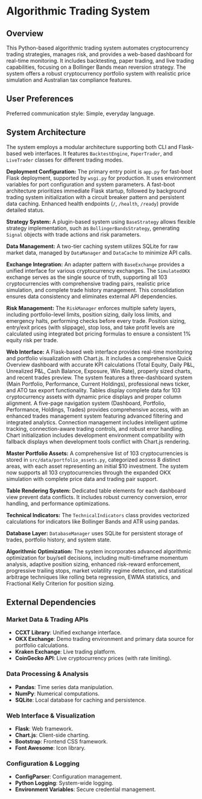 # Algorithmic Trading System

## Overview
This Python-based algorithmic trading system automates cryptocurrency trading strategies, manages risk, and provides a web-based dashboard for real-time monitoring. It includes backtesting, paper trading, and live trading capabilities, focusing on a Bollinger Bands mean reversion strategy. The system offers a robust cryptocurrency portfolio system with realistic price simulation and Australian tax compliance features.

## User Preferences
Preferred communication style: Simple, everyday language.

## System Architecture
The system employs a modular architecture supporting both CLI and Flask-based web interfaces. It features `BacktestEngine`, `PaperTrader`, and `LiveTrader` classes for different trading modes.

**Deployment Configuration:**
The primary entry point is `app.py` for fast-boot Flask deployment, supported by `wsgi.py` for production. It uses environment variables for port configuration and system parameters. A fast-boot architecture prioritizes immediate Flask startup, followed by background trading system initialization with a circuit breaker pattern and persistent data caching. Enhanced health endpoints (`/`, `/health`, `/ready`) provide detailed status.

**Strategy System:**
A plugin-based system using `BaseStrategy` allows flexible strategy implementation, such as `BollingerBandsStrategy`, generating `Signal` objects with trade actions and risk parameters.

**Data Management:**
A two-tier caching system utilizes SQLite for raw market data, managed by `DataManager` and `DataCache` to minimize API calls.

**Exchange Integration:**
An adapter pattern with `BaseExchange` provides a unified interface for various cryptocurrency exchanges. The `SimulatedOKX` exchange serves as the single source of truth, supporting all 103 cryptocurrencies with comprehensive trading pairs, realistic price simulation, and complete trade history management. This consolidation ensures data consistency and eliminates external API dependencies.

**Risk Management:**
The `RiskManager` enforces multiple safety layers, including portfolio-level limits, position sizing, daily loss limits, and emergency halts, performing checks before every trade. Position sizing, entry/exit prices (with slippage), stop loss, and take profit levels are calculated using integrated bot pricing formulas to ensure a consistent 1% equity risk per trade.

**Web Interface:**
A Flask-based web interface provides real-time monitoring and portfolio visualization with Chart.js. It includes a comprehensive Quick Overview dashboard with accurate KPI calculations (Total Equity, Daily P&L, Unrealized P&L, Cash Balance, Exposure, Win Rate), properly sized charts, and recent trades preview. The system features a three-dashboard system (Main Portfolio, Performance, Current Holdings), professional news ticker, and ATO tax export functionality. Tables display complete data for 103 cryptocurrency assets with dynamic price displays and proper column alignment. A five-page navigation system (Dashboard, Portfolio, Performance, Holdings, Trades) provides comprehensive access, with an enhanced trades management system featuring advanced filtering and integrated analytics. Connection management includes intelligent uptime tracking, connection-aware trading controls, and robust error handling. Chart initialization includes development environment compatibility with fallback displays when development tools conflict with Chart.js rendering.

**Master Portfolio Assets:**
A comprehensive list of 103 cryptocurrencies is stored in `src/data/portfolio_assets.py`, categorized across 8 distinct areas, with each asset representing an initial $10 investment. The system now supports all 103 cryptocurrencies through the expanded OKX simulation with complete price data and trading pair support.

**Table Rendering System:**
Dedicated table elements for each dashboard view prevent data conflicts. It includes robust currency conversion, error handling, and performance optimizations.

**Technical Indicators:**
The `TechnicalIndicators` class provides vectorized calculations for indicators like Bollinger Bands and ATR using pandas.

**Database Layer:**
`DatabaseManager` uses SQLite for persistent storage of trades, portfolio history, and system state.

**Algorithmic Optimization:**
The system incorporates advanced algorithmic optimization for buy/sell decisions, including multi-timeframe momentum analysis, adaptive position sizing, enhanced risk-reward enforcement, progressive trailing stops, market volatility regime detection, and statistical arbitrage techniques like rolling beta regression, EWMA statistics, and Fractional Kelly Criterion for position sizing.

## External Dependencies

### Market Data & Trading APIs
- **CCXT Library**: Unified exchange interface.
- **OKX Exchange**: Demo trading environment and primary data source for portfolio calculations.
- **Kraken Exchange**: Live trading platform.
- **CoinGecko API**: Live cryptocurrency prices (with rate limiting).

### Data Processing & Analysis
- **Pandas**: Time series data manipulation.
- **NumPy**: Numerical computations.
- **SQLite**: Local database for caching and persistence.

### Web Interface & Visualization
- **Flask**: Web framework.
- **Chart.js**: Client-side charting.
- **Bootstrap**: Frontend CSS framework.
- **Font Awesome**: Icon library.

### Configuration & Logging
- **ConfigParser**: Configuration management.
- **Python Logging**: System-wide logging.
- **Environment Variables**: Secure credential management.